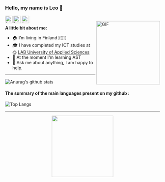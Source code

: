 ### Hello, my name is Leo  👋  

<a href="https://www.linkedin.com/in/leo-hannolainen-860859205/">
  <img align="left" alt="Leos's LinkedIn" width="24px" src="https://cdn.jsdelivr.net/npm/simple-icons@v3/icons/linkedin.svg" />
</a>
<a href="https://www.facebook.com/profile.php?id=100075215934509">
  <img align="left" alt="Leo's Facebook" width="24px" src="https://cdn.jsdelivr.net/npm/simple-icons@v3/icons/facebook.svg" />
</a>
<a href="https://twitter.com/LeoHannolainen">
  <img align="left" alt="Leos's Twitter" width="24px" src="https://cdn.jsdelivr.net/npm/simple-icons@3.13.0/icons/twitter.svg" />
</a>

<br />

<img align="right" width="207rem" alt="GIF" src="https://media.giphy.com/media/o0vwzuFwCGAFO/giphy.gif" />

**A little bit about me:**
- 🏠 I’m living in Finland  🇫🇮
- 🎓 I have completed my ICT studies at @ [LAB University of Applied Sciences](https://lab.fi/en)
- 🌱  At the moment I'm learning AST
- 💬  Ask me about anything, I am happy to help.

***


![Anurag's github stats](https://github-readme-stats-leolabdev-projects.vercel.app//api?username=leolabdev&show_icons=true&show=reviews) 


#### The summary of the main languages present on my github : 

![Top Langs](https://github-readme-stats.vercel.app/api/top-langs/?username=leolabdev&layout=compact)

---

<p align="center"> 
  <img width= 200rem src="https://komarev.com/ghpvc/?username=leolabdev&style=plastic&color=5194f0" />
</p>


